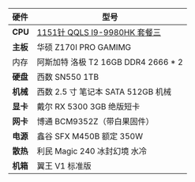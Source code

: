 | 硬件     | 型号                                                         |
| :------- | ------------------------------------------------------------ |
| **CPU**  | [1151针 QQLS I9-9980HK 套餐三](https://item.taobao.com/item.htm?spm=a1z09.2.0.0.12132e8dzG0SRF&id=625383750892) |
| **主板** | 华硕 Z170I PRO GAMIMG                                        |
| 内存     | 阿斯加特 洛极 T2 16GB DDR4 2666 * 2                          |
| **硬盘** | 西数 SN550 1TB                                               |
| **机械** | 西数 2.5 寸 笔记本 SATA 512GB  机械                          |
| **显卡** | 戴尔 RX 5300 3GB 绝版短卡                                    |
| **网卡** | 博通 BCM9352Z（带白果固件）                                  |
| **电源** | 鑫谷 SFX M450B 额定 350W                                     |
| **散热** | 利民 Magic 240 冰封幻境 水冷                                 |
| **机箱** | 翼王 V1 标准版                                               |


